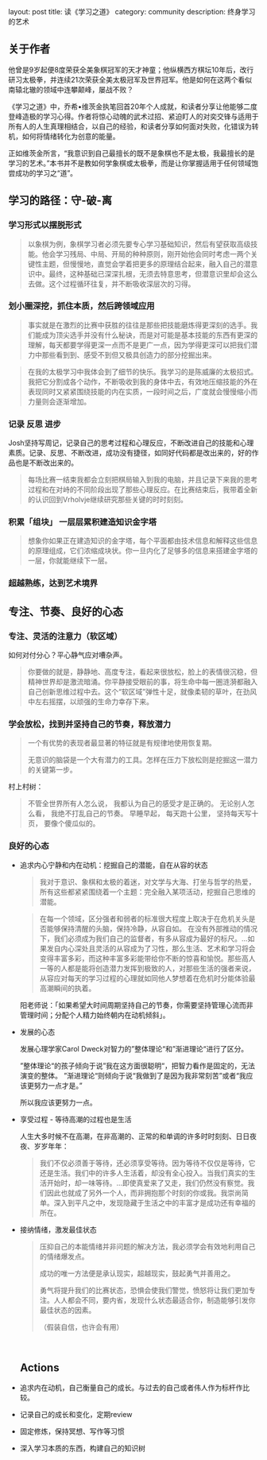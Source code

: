 layout: post
title: 读《学习之道》
category: community
description: 终身学习的艺术

## 关于作者

他曾是9岁起便8度荣获全美象棋冠军的天才神童；他纵横西方棋坛10年后，改行研习太极拳，并连续21次荣获全美太极冠军及世界冠军。他是如何在这两个看似南辕北辙的领域中连攀颠峰，屡战不败？

 《学习之道》中，乔希•维茨金执笔回首20年个人成就，和读者分享让他能够二度登峰造极的学习心得。作者将惊心动魄的武术过招、紧迫盯人的对奕交锋与适用于所有人的人生真理相结合，以自己的经验，和读者分享如何面对失败，化错误为转机，如何将情绪转化为创意的能量。

正如维茨金所言，“我意识到自己最擅长的既不是象棋也不是太极，我最擅长的是学习的艺术。”本书并不是教如何学象棋或太极拳，而是让你掌握适用于任何领域饱尝成功的学习之“道”。

## 学习的路径：守-破-离

### 学习形式以摆脱形式

> 以象棋为例，象棋学习者必须先要专心学习基础知识，然后有望获取高级技能。他会学习残局、中局、开局的种种原则，刚开始他会同时考虑一两个关键性主题，但慢慢地，直觉会学着把更多的原理结合起来，融入自己的潜意识中。最终，这种基础已深深扎根，无须去特意思考，但潜意识里却会这么去做。这个过程循环往复，并不断吸收深层次的习得。

### 划小圈深挖，抓住本质，然后跨领域应用

> 事实就是在激烈的比赛中获胜的往往是那些把技能磨炼得更深刻的选手。我们能成为顶尖选手并没有什么秘诀，而是对可能是基本技能的东西有更深的理解，每天都要学得更深一点而不是更广一点，因为学得更深可以把我们潜力中那些看到到、感受不到但又极具创造力的部分挖掘出来。

> 在我的太极学习中我体会到了细节的快乐。我学习的是陈威廉的太极招式。我把它分割成各个动作，不断吸收到我的身体中去，有效地压缩技能的外在表现同时又紧紧围绕技能的内在实质，一段时间之后，广度就会慢慢缩小而力量则会逐渐增加。

### 记录 反思 进步

Josh坚持写周记，记录自己的思考过程和心理反应，不断改进自己的技能和心理素质。记录、反思、不断改进，成功没有捷径，如同好代码都是改出来的，好的作品也是不断改出来的。

> 每场比赛一结束我都会立刻把棋局输入到我的电脑，并且记录下来我的思考过程和在对峙的不同阶段出现了那些心理反应。在比赛结束后，我带着全新的认识回到Vrholvje继续研究那些关键的时时刻刻。

### 积累「组块」 一层层累积建造知识金字塔

> 想象你如果正在建造知识的金字塔，每个平面都由技术信息和解释这些信息的原理组成，它们浓缩成块状。你一旦内化了足够多的信息来搭建金字塔的一层，你就能继续下一层。

### 超越熟练，达到艺术境界

## 专注、节奏、良好的心态

### 专注、灵活的注意力（软区域）


如何对付分心？平心静气应对嘈杂声。

> 你要做的就是，静静地、高度专注，看起来很放松，脸上的表情很沉稳，但精神世界却是激流暗涌。你平静接受眼前的事，将生命中每一圈涟漪都融入自己创新思维过程中去。这个“软区域”弹性十足，就像柔韧的草叶，在劲风中左右摇摆，以顽强的生命力幸存下来。

### 学会放松，找到并坚持自己的节奏，释放潜力

> 一个有优势的表现者最显著的特征就是有规律地使用恢复期。
>
> 无意识的脑袋是一个大有潜力的工具。怎样在压力下放松则是挖掘这一潜力的关键第一步。

村上村树：

> 不管全世界所有人怎么说，
> 我都认为自己的感受才是正确的。
> 无论别人怎么看，
> 我绝不打乱自己的节奏。
> 早睡早起，
> 每天跑十公里，
> 坚持每天写十页，
> 要像个傻瓜似的。

### 良好的心态

- 追求内心宁静和内在动机：挖掘自己的潜能，自在从容的状态

  > 我对于意识、象棋和太极的着迷，对文学与大海、打坐与哲学的热爱，所有这些都紧紧围绕着一个主题：完全融入某项活动，挖掘自己思维的潜能。

  > 在每一个领域，区分强者和弱者的标准很大程度上取决于在危机关头是否能够保持清醒的头脑，保持冷静，从容自如。
  > 在没有外部推动的情况下，我们必须成为我们自己的监督者，有多从容成为最好的标尺。…如果发自内心深处且灵活的从容成为了习性，那么生活、艺术和学习将会变得丰富多彩，而这种丰富多彩能带给你不断的惊喜和愉悦。那些高人一等的人都是能将创造潜力发挥到极致的人，对那些生活的强者来说，从容应对每天的学习过程的心理就如同他人梦想着在危机时分能体验最高潮瞬间的执着。

  阳老师说：「如果希望大时间周期坚持自己的节奏，你需要坚持管理心流而非管理时间；分配个人精力始终朝内在动机倾斜」。

- 发展的心态 

  发展心理学家Carol Dweck对智力的”整体理论“和”渐进理论“进行了区分。

  ”整体理论“的孩子倾向于说”我在这方面很聪明“，把智力看作是固定的，无法演变的整体。
  ”渐进理论“则倾向于说“我做到了是因为我非常刻苦”或者“我应该更努力一点才是。”

  所以我应该更努力一点。

- 享受过程 - 等待高潮的过程也是生活

  人生大多时候不在高潮，在非高潮的、正常的和单调的许多时时刻刻、日日夜夜、岁岁年年：

  > 我们不仅必须善于等待，还必须享受等待。因为等待不仅仅是等待，它还是生活。我们中的许多人生活着，却没有全心投入。当我们真实的生活开始时，却一味等待。…即使真爱来了又走，我们仍然没有察觉。我们因此也就成了另外一个人，而非拥抱那个时刻的你或我。我崇尚简单。深入到平凡之中，发现隐藏于生活之中的丰富才是成功还有幸福的所在。

- 接纳情绪，激发最佳状态

  > 压抑自己的本能情绪并非问题的解决方法，我必须学会有效地利用自己的情绪爆发点。
  >
  > 成功的唯一方法便是承认现实，超越现实，鼓起勇气并善用之。
  >
  > 勇气将提升我们的比赛状态，恐惧会使我们警觉，愤怒将让我们更加专注。人人都会不同，要内省，发现什么状态最适合你，制造能够引发你最佳状态的因素。
  >
  > （假装自信，也许会有用）

  ​

  ## Actions


- 追求内在动机，自己衡量自己的成长。与过去的自己或者伟人作为标杆作比较。
- 记录自己的成长和变化，定期review
- 固定修炼，保持冥想、写作等习惯
- 深入学习本质的东西，构建自己的知识树

